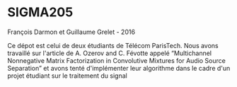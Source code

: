 # SIGMA205

François Darmon et Guillaume Grelet - 2016

Ce dépot est celui de deux étudiants de Télécom ParisTech. Nous avons travaillé sur l'article de A. Ozerov and C. Févotte appelé “Multichannel Nonnegative Matrix Factorization in Convolutive Mixtures for Audio Source Separation” et avons tenté d'implémenter leur algorithme dans le cadre d'un projet étudiant sur le traitement du signal
